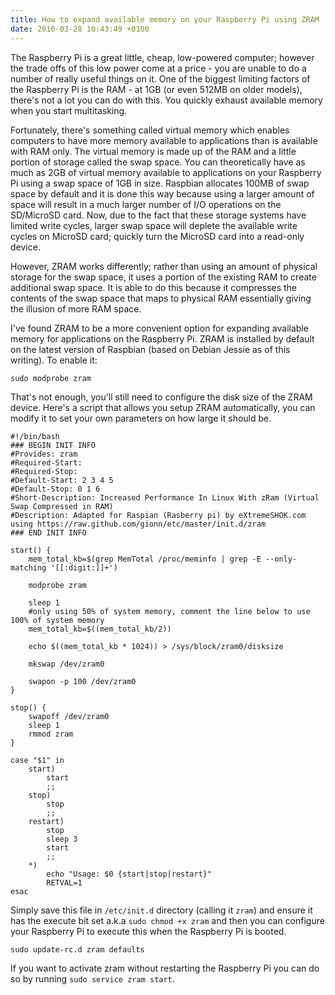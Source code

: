 ```yaml
---
title: How to expand available memory on your Raspberry Pi using ZRAM
date: 2016-03-28 10:43:49 +0100
---
```


The Raspberry Pi is a great little, cheap, low-powered computer; however the trade offs of this low power come at a price - you are unable to do a number of really useful things on it. One of the biggest limiting factors of the Raspberry Pi is the RAM - at 1GB (or even 512MB on older models), there's not a lot you can do with this. You quickly exhaust available memory when you start multitasking.

Fortunately, there's something called virtual memory which enables computers to have more memory available to applications than is available with RAM only. The virtual memory is made up of the RAM and a little portion of storage called the swap space. You can theoretically have as much as 2GB of virtual memory available to applications on your Raspberry Pi using a swap space of 1GB in size. Raspbian allocates 100MB of swap space by default and it is done this way because using a larger amount of space will result in a much larger number of I/O operations on the SD/MicroSD card. Now, due to the fact that these storage systems have limited write cycles, larger swap space will deplete the available write cycles on MicroSD card; quickly turn the MicroSD card into a read-only device.

However, ZRAM works differently; rather than using an amount of physical storage for the swap space, it uses a portion of the existing RAM to create additional swap space. It is able to do this because it compresses the contents of the swap space that maps to physical RAM essentially giving the illusion of more RAM space.

I've found ZRAM to be a more convenient option for expanding available memory for applications on the Raspberry Pi. ZRAM is installed by default on the latest version of Raspbian (based on Debian Jessie as of this writing). To enable it:

```
sudo modprobe zram
```

That's not enough, you'll still need to configure the disk size of the ZRAM device. Here's a script that allows you setup ZRAM automatically, you can modify it to set your own parameters on how large it should be.

```
#!/bin/bash
### BEGIN INIT INFO
#Provides: zram
#Required-Start:
#Required-Stop:
#Default-Start: 2 3 4 5
#Default-Stop: 0 1 6
#Short-Description: Increased Performance In Linux With zRam (Virtual Swap Compressed in RAM)
#Description: Adapted for Raspian (Rasberry pi) by eXtremeSHOK.com using https://raw.github.com/gionn/etc/master/init.d/zram
### END INIT INFO
 
start() {
    mem_total_kb=$(grep MemTotal /proc/meminfo | grep -E --only-matching '[[:digit:]]+')
 
    modprobe zram
 
    sleep 1
    #only using 50% of system memory, comment the line below to use 100% of system memory
    mem_total_kb=$((mem_total_kb/2))
 
    echo $((mem_total_kb * 1024)) > /sys/block/zram0/disksize
 
    mkswap /dev/zram0
 
    swapon -p 100 /dev/zram0
}
 
stop() {
    swapoff /dev/zram0
    sleep 1
    rmmod zram
}
 
case "$1" in
    start)
        start
        ;;
    stop)
        stop
        ;;
    restart)
        stop
        sleep 3
        start
        ;;
    *)
        echo "Usage: $0 {start|stop|restart}"
        RETVAL=1
esac
```

Simply save this file in `/etc/init.d` directory (calling it `zram`) and ensure it has the execute bit set a.k.a `sudo chmod +x zram` and then you can configure your Raspberry Pi to execute this when the Raspberry Pi is booted.

```
sudo update-rc.d zram defaults
```
If you want to activate zram without restarting the Raspberry Pi you can do so by running `sudo service zram start`.